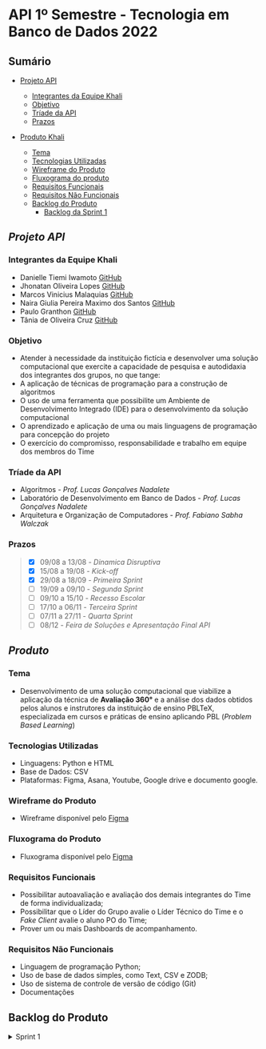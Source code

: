 # API 1º Semestre - Tecnologia em Banco de Dados 2022
##
## Sumário
  * [Projeto API](#projeto-API)
    * [Integrantes da Equipe Khali](#integrantes-da-equipe-khali) 
    * [Objetivo](#objetivo)
    * [Tríade da API](#tríade-da-api)
    * [Prazos](#prazos)
   
  
     
  * [Produto Khali](#descrição-do-produto)
    * [Tema](#tema)
    * [Tecnologias Utilizadas](#tecnologias-utilizadas)
    * [Wireframe do Produto](#wireframe-do-produto)
    * [Fluxograma do produto](#fluxograma-do-produto)
    * [Requisitos Funcionais](#requisitos-funcionais)
    * [Requisitos Não Funcionais](#requisitos-não-funcionais)
    * [Backlog do Produto](#backlog-do-produto)
      * [Backlog da Sprint 1](#backlog-detalhado-da-sprint-1)
    
    
##
## *Projeto API*

### Integrantes da Equipe Khali
* Danielle Tiemi Iwamoto [GitHub](https://github.com/daniiwamoto)
* Jhonatan Oliveira Lopes [GitHub](https://github.com/JhonatanLop)
* Marcos Vinicius Malaquias [GitHub](https://github.com/Incivius)
* Naira Giulia Pereira Maximo dos Santos [GitHub](http://github.com/naira-maximo)
* Paulo Granthon [GitHub](https://github.com/paulo-granthon)
* Tânia de Oliveira Cruz [GitHub](https://github.com/taniacruzz)

### Objetivo
* Atender à necessidade da instituição fictícia e desenvolver uma solução computacional que exercite a capacidade de pesquisa e autodidaxia dos integrantes dos grupos, no que tange:
* A aplicação de técnicas de programação para a construção de algoritmos
* O uso de uma ferramenta que possibilite um Ambiente de Desenvolvimento Integrado (IDE) para o desenvolvimento da solução computacional
* O aprendizado e aplicação de uma ou mais linguagens de programação para concepção do projeto
* O exercício do compromisso, responsabilidade e trabalho em equipe dos membros do Time

### Tríade da API
* Algoritmos - *Prof. Lucas Gonçalves Nadalete*
* Laboratório de Desenvolvimento em Banco de Dados - *Prof. Lucas Gonçalves Nadalete*
* Arquitetura e Organização de Computadores - *Prof. Fabiano Sabha Walczak*

### Prazos
> - [x] 09/08 a 13/08 - *Dinamica Disruptiva*
> - [x] 15/08 a 19/08 - *Kick-off*
> - [x] 29/08 a 18/09 - *Primeira Sprint*
> - [ ] 19/09 a 09/10 - *Segunda Sprint*
> - [ ] 09/10 a 15/10 - *Recesso Escolar*
> - [ ] 17/10 a 06/11 - *Terceira Sprint*
> - [ ] 07/11 a 27/11 - *Quarta Sprint*
> - [ ] 08/12 - *Feira de Soluções e Apresentação Final API*


##
## *Produto*

### Tema 
* Desenvolvimento de uma solução computacional que viabilize a aplicação da técnica de **Avaliação 360°** e a análise dos dados obtidos pelos alunos e instrutores da instituição de ensino PBLTeX, especializada em cursos e práticas de ensino aplicando PBL (*Problem Based Learning*)

### Tecnologias Utilizadas
* Linguagens: Python e HTML
* Base de Dados: CSV
* Plataformas: Figma, Asana, Youtube, Google drive e documento google. 

### Wireframe do Produto
* Wireframe disponível pelo [Figma](https://www.figma.com/file/U1apWrrVuZHbtNIumUgUoo/Api?node-id=56%3A3)

### Fluxograma do Produto
* Fluxograma disponível pelo [Figma](https://www.figma.com/file/Zbj4rKK3oPqUJxCyPc2eLo/Fluxograma-Khali?node-id=0%3A1)

### Requisitos Funcionais
* Possibilitar autoavaliação e avaliação dos demais integrantes do Time de forma individualizada;
* Possibilitar que o Líder do Grupo avalie o Líder Técnico do Time e o *Fake Client* avalie o aluno PO do Time;
* Prover um ou mais Dashboards de acompanhamento.

### Requisitos Não Funcionais
* Linguagem de programação Python;
* Uso de base de dados simples, como Text, CSV e ZODB;
* Uso de sistema de controle de versão de código (Git)
* Documentações


## Backlog do Produto

<details>

 <summary> Sprint 1 </summary>
 <br>

 | USER STORY | PRIORIDADE | SPRINT | 
 |------------|------------|:------------:|
 | :**CRIAÇÃO DO SISTEMA DE CADASTRO DO USUÁRIO E AUTENTICAÇÃO**: |
 | Como Administrador da instituição, preciso cadastrar os Líderes dos Grupos para que façam login |Essencial| 1
 | Como Administrador da instituição, preciso cadastrar os Fake Clients para que façam login |Essencial| 1
 | Como Líder do Grupo, preciso criar Times para realizar o cadastro de usuários |Essencial| 1
 | Como Líder do Grupo, preciso cadastrar usuários dentro de um Time para que façam login |Essencial| 1
 | Como Líder do Grupo, preciso definir a função dos usuário dentro de um Time, que será utilizada como base para suas respectivas permissões |Essencial| 1
 | Como Líder do Grupo, preciso criar um cronograma de Sprints dentro do meu grupo, que será a base para os prazos das avaliações |Essencial| 1
 | Como Líder do Grupo, terei a funcionalidade de desativar usuários e times para possíveis desligamentos ou finalização do projeto |Desejável| 2

 | USER STORY | PRIORIDADE | SPRINT | 
 |------------|------------|:------------:|
 | :**CRIAÇÃO DO SISTEMA DE AVALIAÇÃO**: |
 | Como Líder do Grupo, avaliarei os Líderes Técnicos do meu grupo conforme requisito funcional |Essencial| 2
 | Como Fake Client, avaliarei os POs do meu grupo conforme requisito funcional |Essencial| 2
 | Como PO, avaliarei o Líder Técnico, estudantes do meu time e a mim mesmo como requisito funcional |Essencial| 2
 | Como Líder Técnico, avaliarei o PO, estudantes do meu time e a mim mesmo como requisito funcional |Essencial| 2
 | Como estudante, avaliarei o PO, Líder Técnico, estudantes do meu time e a mim mesmo como requisito funcional |Essencial| 2
 | CRIAÇÃO DO SISTEMA DE DASHBOARDS |

 | USER STORY | PRIORIDADE | SPRINT | 
 |------------|------------|:------------:|
 | :CRIAÇÃO DO SISTEMA DE DASHBOARD: |
 | Como Administrador da instituição, preciso ter acesso a um Dashboard para acompanhamento de desempenho dos grupos |Importante| 3
 | Como Líder do Grupo, preciso ter acesso ao Dashboard para acompanhamento de desempenho do meu grupo |Importante| 3
 | Como Fake Client, preciso ter acesso ao Dashboard para acompanhamento de desempenho do meu grupo |Importante| 3


 | USER STORY | PRIORIDADE | SPRINT |
 |------------|------------|:------------:|
 | :REFINAMENTO DAS FUNCIONALIDADES E INTEGRAÇÕES: |
 | Como PO, terei acesso ao meu Dashboard individual e os Dashboards do meu time, para acompanhamento de desempenho |Importante| 4
 | Como Líder Técnico, terei acesso ao meu Dashboard individual e aos Dashboards do meu time, para acompanhamento de desempenho |Importante| 4
 | Como estudante, terei acesso ao meu Dashboard individual e ao Dashboard geral do time, para acompanhar o meu desempenho |Importante| 4


### Backlog detalhado da Sprint 1
#### *Criação do sistema de usuário*
* Criação do usuario *Administrador*
* Sistema de cadastramento de grupos e usuários (Líder do Grupo e Fake Client) por parte do *Administrador* 
* Sistema de cadastramento e configuração de Sprints pelo *Líder do Grupo*
* Sistema de cadastramento e configuração de Times pelo *Líder do Grupo*
* Sistema de cadastramento de usuários pelo *Líder do Grupo*
* Criação da funcionalidade de Login
* Retorno para os usuários das Sprints e usuários que ele deve avaliar

*Documento com a descrição completa dos Épicos, storys e tarefas da [1ª srint](https://docs.google.com/document/d/e/2PACX-1vQ7dtt7AMiOUWYHD1UkAYsZ2ibkR9KMMcrm4DGZL1xgrUUiRh0o9ROnhx6awl8EsjuklAxMRILXGxCi/pub)*

*Fluxograma do sistema de cadastramento disponível pelo [Drive](https://drive.google.com/file/d/11j_OIrMpIdoHqzDNnrGinr8TQ7IvanjP/view?usp=sharing)*
